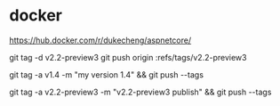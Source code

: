 # docker
https://hub.docker.com/r/dukecheng/aspnetcore/

git tag -d v2.2-preview3
git push origin :refs/tags/v2.2-preview3 

git tag -a v1.4 -m "my version 1.4" && git push --tags

git tag -a v2.2-preview3 -m "v2.2-preview3 publish" && git push --tags
